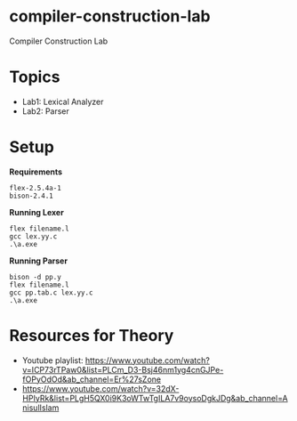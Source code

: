 # compiler-construction-lab
Compiler Construction Lab

# Topics
* Lab1: Lexical Analyzer
* Lab2: Parser

# Setup
**Requirements**
```
flex-2.5.4a-1
bison-2.4.1
```
**Running Lexer**
```
flex filename.l
gcc lex.yy.c
.\a.exe
```

**Running Parser**
```
bison -d pp.y
flex filename.l
gcc pp.tab.c lex.yy.c
.\a.exe
```

# Resources for Theory
* Youtube playlist: https://www.youtube.com/watch?v=ICP73rTPaw0&list=PLCm_D3-Bsj46nm1yg4cnGJPe-fOPyOdOd&ab_channel=Er%27sZone
* https://www.youtube.com/watch?v=32dX-HPIyRk&list=PLgH5QX0i9K3oWTwTgILA7v9oysoDgkJDg&ab_channel=AnisulIslam

